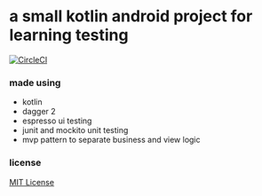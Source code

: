 # a small kotlin android project for learning testing 

[![CircleCI](https://circleci.com/gh/Felsig/android-kotlin-testing/tree/master.svg?style=svg)](https://circleci.com/gh/Felsig/android-kotlin-testing/tree/master)

### made using
- kotlin
- dagger 2
- espresso ui testing
- junit and mockito unit testing
- mvp pattern to separate business and view logic

### license
[MIT License](LICENSE)
